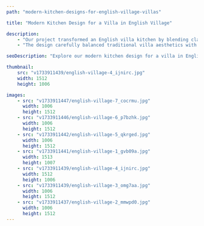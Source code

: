 ```yaml
---
path: "modern-kitchen-designs-for-english-village-villas"

title: "Modern Kitchen Design for a Villa in English Village"

description:
    - "Our project transformed an English villa kitchen by blending classic elegance with modern functionality. We created a sophisticated design that turned the cooking space into the heart of the home, combining timeless charm with practical innovation. The homeowner discovered a new way to reimagine their kitchen, exploring a versatile layout, premium materials, and smart storage solutions that were tailored to enhance their culinary experience."
    - "The design carefully balanced traditional villa aesthetics with contemporary needs, offering inspiration for transforming the kitchen while preserving its inherent character. Our expert team crafted a space that was both stylish and efficient, proving that beautiful design and practical living can coexist seamlessly. The result was a stunning, functional kitchen that reflects personal style and meets the demands of modern cooking."

seoDescription: "Explore our modern kitchen design for a villa in English Village. See how we blend classic elegance with contemporary functionality, featuring premium materials & smart storage solutions. Transform your villa's kitchen with our expert design team."

thumbnail:
    src: "v1733911439/english-village-4_ijnirc.jpg"
    width: 1512
    height: 1006

images:
    - src: "v1733911447/english-village-7_cocrmu.jpg"
      width: 1006
      height: 1512
    - src: "v1733911446/english-village-6_p7bzhk.jpg"
      width: 1006
      height: 1512
    - src: "v1733911442/english-village-5_qkrged.jpg"
      width: 1006
      height: 1512
    - src: "v1733911441/english-village-1_gvb09a.jpg"
      width: 1513
      height: 1007
    - src: "v1733911439/english-village-4_ijnirc.jpg"
      width: 1512
      height: 1006
    - src: "v1733911439/english-village-3_omg7aa.jpg"
      width: 1006
      height: 1512
    - src: "v1733911437/english-village-2_mmwpd0.jpg"
      width: 1006
      height: 1512
---
```

